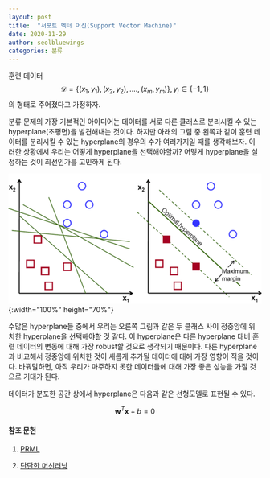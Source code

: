 ```yaml
---
layout: post
title:  "서포트 벡터 머신(Support Vector Machine)"
date: 2020-11-29
author: seolbluewings
categories: 분류
---
```


훈련 데이터 $$\mathcal{D}= \left\{(x_{1},y_{1}),(x_{2},y_{2}),....,(x_{m},y_{m}) \right\}, y_{i} \in \{-1,1\}$$ 의 형태로 주어졌다고 가정하자.

분류 문제의 가장 기본적인 아이디어는 데이터를 서로 다른 클래스로 분리시킬 수 있는 hyperplane(초평면)을 발견해내는 것이다. 하지만 아래의 그림 중 왼쪽과 같이 훈련 데이터를 분리시킬 수 있는 hyperplane의 경우의 수가 여러가지일 때를 생각해보자. 이러한 상황에서 우리는 어떻게 hyperplane을 선택해야할까? 어떻게 hyperplane을 설정하는 것이 최선인가를 고민하게 된다.

![SVM](https://github.com/seolbluewings/seolbluewings.github.io/blob/master/assets/SVM_1.png?raw=true){:width="100%" height="70%"}

수많은 hyperplane들 중에서 우리는 오른쪽 그림과 같은 두 클래스 사이 정중앙에 위치한 hyperplane을 선택해야할 것 같다. 이 hyperplane은 다른 hyperplane 대비 훈련 데이터의 변동에 대해 가장 robust할 것으로 생각되기 때문이다. 다른 hyperplane과 비교해서 정중앙에 위치한 것이 새롭게 추가될 데이터에 대해 가장 영향이 적을 것이다. 바꿔말하면, 아직 우리가 마주하지 못한 데이터들에 대해 가장 좋은 성능을 가질 것으로 기대가 된다.

데이터가 분포한 공간 상에서 hyperplane은 다음과 같은 선형모델로 표현될 수 있다.

$$\mathbf{w}^{T}\mathbf{x} + b = 0$$



#### 참조 문헌
1. [PRML](http://users.isr.ist.utl.pt/~wurmd/Livros/school/Bishop%20-%20Pattern%20Recognition%20And%20Machine%20Learning%20-%20Springer%20%202006.pdf) <br>

2. [단단한 머신러닝](http://www.yes24.com/Product/Goods/88440860)

